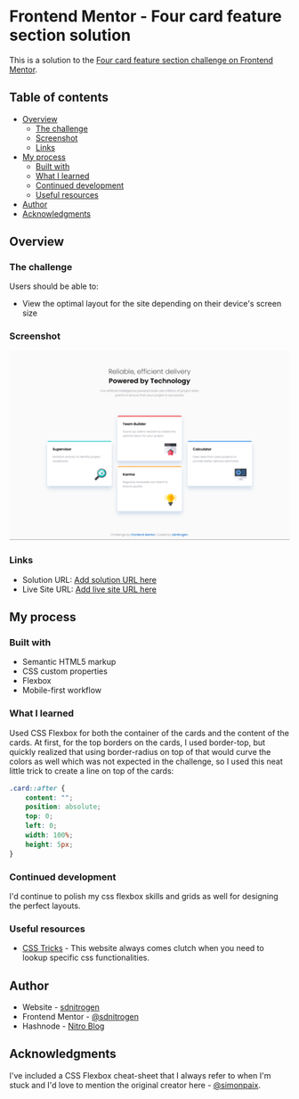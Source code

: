 # Frontend Mentor - Four card feature section solution

This is a solution to the [Four card feature section challenge on Frontend Mentor](https://www.frontendmentor.io/challenges/four-card-feature-section-weK1eFYK).

## Table of contents

-   [Overview](#overview)
    -   [The challenge](#the-challenge)
    -   [Screenshot](#screenshot)
    -   [Links](#links)
-   [My process](#my-process)
    -   [Built with](#built-with)
    -   [What I learned](#what-i-learned)
    -   [Continued development](#continued-development)
    -   [Useful resources](#useful-resources)
-   [Author](#author)
-   [Acknowledgments](#acknowledgments)

## Overview

### The challenge

Users should be able to:

-   View the optimal layout for the site depending on their device's screen size

### Screenshot

![](./screenshot.jpg)

### Links

-   Solution URL: [Add solution URL here](https://your-solution-url.com)
-   Live Site URL: [Add live site URL here](https://your-live-site-url.com)

## My process

### Built with

-   Semantic HTML5 markup
-   CSS custom properties
-   Flexbox
-   Mobile-first workflow

### What I learned

Used CSS Flexbox for both the container of the cards and the content of the cards. At first, for the top borders on the cards, I used border-top, but quickly realized that using border-radius on top of that would curve the colors as well which was not expected in the challenge, so I used this neat little trick to create a line on top of the cards:

```css
.card::after {
    content: "";
    position: absolute;
    top: 0;
    left: 0;
    width: 100%;
    height: 5px;
}
```

### Continued development

I'd continue to polish my css flexbox skills and grids as well for designing the perfect layouts.

### Useful resources

-   [CSS Tricks](https://css-tricks.com/) - This website always comes clutch when you need to lookup specific css functionalities.

## Author

-   Website - [sdnitrogen](https://sdnitrogen.github.io)
-   Frontend Mentor - [@sdnitrogen](https://www.frontendmentor.io/profile/sdnitrogen)
-   Hashnode - [Nitro Blog](https://sdnitrogen.hashnode.dev/)

## Acknowledgments

I've included a CSS Flexbox cheat-sheet that I always refer to when I'm stuck and I'd love to mention the original creator here - [@simonpaix](https://twitter.com/simonpaix).
